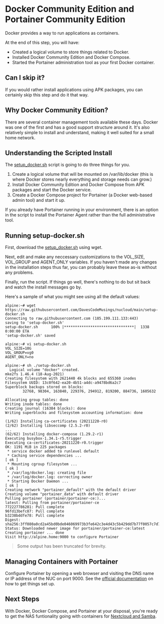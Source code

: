 # Docker Community Edition and Portainer Community Edition
Docker provides a way to run applications as containers.

At the end of this step, you will have:
* Created a logical volume to store things related to Docker.
* Installed Docker Community Edition and Docker Compose.
* Started the Portainer administration tool as your first Docker container.

## Can I skip it?
If you would rather install applications using APK packages, you can certainly skip this step and do it that way.

## Why Docker Community Edition?
There are several container management tools available these days. Docker was one of the first and has a good support structure around it. It's also relatively simple to install and understand, making it well suited for a small home network.

## Understanding the Scripted Install
The [setup_docker.sh](https://raw.githubusercontent.com/DavesCodeMusings/nucloud/main/setup-docker.sh) script is going to do three things for you.

1. Create a logical volume that will be mounted on /var/lib/docker (this is where Docker stores nearly everything and storage needs can grow.)
2. Install Docker Community Edition and Docker Compose from APK packages and start the Docker service.
3. Create a Docker Compose project for Portainer (a Docker web-based admin tool) and start it up.

If you already have Portainer running in your environment, there is an option in the script to install the Portainer Agent rather than the full administrative tool.

## Running setup-docker.sh
First, download the [setup_docker.sh](https://raw.githubusercontent.com/DavesCodeMusings/nucloud/main/setup-docker.sh) using wget.

Next, edit and make any neccessary customizations to the VOL_SIZE, VOL_GROUP and AGENT_ONLY variables. If you haven't made any changes in the installation steps thus far, you can probably leave these as-is without any problems.

Finally, run the script.
If things go well, there's nothing to do but sit back and watch the install messages go by.

Here's a sample of what you might see using all the default values:

```
alpine:~# wget https://raw.githubusercontent.com/DavesCodeMusings/nucloud/main/setup-docker.sh
Connecting to raw.githubusercontent.com (185.199.111.133:443)
saving to 'setup-docker.sh'
setup-docker.sh      100% |********************************|  1338  0:00:00 ETA
'setup-docker.sh' saved

alpine:~# vi setup-docker.sh
VOL_SIZE=10G
VOL_GROUP=vg0
AGENT_ONLY=no

alpine:~# sh ./setup-docker.sh
  Logical volume "docker" created.
mke2fs 1.46.4 (18-Aug-2021)
Creating filesystem with 2621440 4k blocks and 655360 inodes
Filesystem UUID: 13c0f642-ea20-4b51-a4dc-a9478bd6a2c7
Superblock backups stored on blocks:
        32768, 98304, 163840, 229376, 294912, 819200, 884736, 1605632

Allocating group tables: done
Writing inode tables: done
Creating journal (16384 blocks): done
Writing superblocks and filesystem accounting information: done

(1/62) Installing ca-certificates (20211220-r0)
(2/62) Installing libseccomp (2.5.2-r0)
...
(62/62) Installing docker-compose (1.29.2-r1)
Executing busybox-1.34.1-r5.trigger
Executing ca-certificates-20211220-r0.trigger
OK: 1191 MiB in 225 packages
 * service docker added to runlevel default
 * Caching service dependencies ...                                   [ ok ]
 * Mounting cgroup filesystem ...                                     [ ok ]
 * /var/log/docker.log: creating file
 * /var/log/docker.log: correcting owner
 * Starting Docker Daemon ...                                         [ ok ]
Creating network "portainer_default" with the default driver
Creating volume "portainer_data" with default driver
Pulling portainer (portainer/portainer-ce:)...
latest: Pulling from portainer/portainer-ce
772227786281: Pull complete
96fd13befc87: Pull complete
b3238bddfe78: Pull complete
Digest: sha256:3ff080a0cd2a45bd0bde046069973b3fe642c3e4d43c5b429dd7b77f0057c7d7
Status: Downloaded newer image for portainer/portainer-ce:latest
Creating portainer ... done
Visit http://alpine.home:9000 to configure Portainer
```

> Some output has been truncated for brevity.

## Managing Containers with Portainer
Configure Portainer by opening a web browser and visiting the DNS name or IP address of the NUC on port 9000. See the [official documentation](https://docs.portainer.io/) on how to get things set up.

## Next Steps
With Docker, Docker Compose, and Portainer at your disposal, you're ready to get the NAS funtionality going with containers for [Nextcloud and Samba](03_FileSharing.md).

